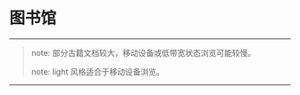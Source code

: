 # 图书馆
---

> note: 部分古籍文档较大，移动设备或低带宽状态浏览可能较慢。
>
> note: light 风格适合于移动设备浏览。

---


<script  type="text/javascript" src="list.js"></script>

<script type="text/javascript" src="/assets/date.js"></script>

<script type="text/javascript" src="/assets/common.js"></script>

<script type="text/javascript">
    window.onload = function() {
        cleanPage();
        var span = document.createElement("span");
        var table = document.getElementsByClassName("main-content")[0];
        var list = ["楚辞", "韩非子", "东京梦华录", "列子", "古诗十九首", "史记", "左传", "平宋录", "庄子", "文心雕龙", "明史", "水经注", "汉书", "礼记", "管子", "靖康传信录"];
        showList(list, table);
        showDate(span);
        table.appendChild(span);
    }
</script>

